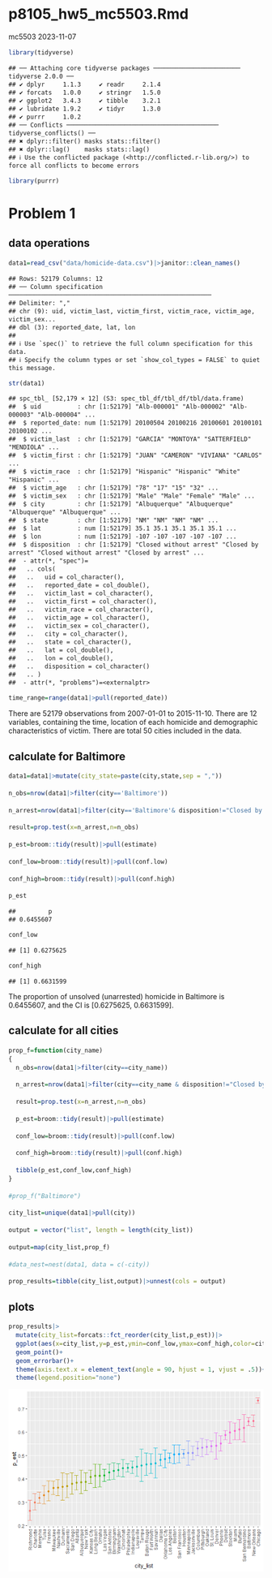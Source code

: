 p8105_hw5_mc5503.Rmd
================
mc5503
2023-11-07

``` r
library(tidyverse)
```

    ## ── Attaching core tidyverse packages ──────────────────────── tidyverse 2.0.0 ──
    ## ✔ dplyr     1.1.3     ✔ readr     2.1.4
    ## ✔ forcats   1.0.0     ✔ stringr   1.5.0
    ## ✔ ggplot2   3.4.3     ✔ tibble    3.2.1
    ## ✔ lubridate 1.9.2     ✔ tidyr     1.3.0
    ## ✔ purrr     1.0.2     
    ## ── Conflicts ────────────────────────────────────────── tidyverse_conflicts() ──
    ## ✖ dplyr::filter() masks stats::filter()
    ## ✖ dplyr::lag()    masks stats::lag()
    ## ℹ Use the conflicted package (<http://conflicted.r-lib.org/>) to force all conflicts to become errors

``` r
library(purrr)
```

# Problem 1

## data operations

``` r
data1=read_csv("data/homicide-data.csv")|>janitor::clean_names()
```

    ## Rows: 52179 Columns: 12
    ## ── Column specification ────────────────────────────────────────────────────────
    ## Delimiter: ","
    ## chr (9): uid, victim_last, victim_first, victim_race, victim_age, victim_sex...
    ## dbl (3): reported_date, lat, lon
    ## 
    ## ℹ Use `spec()` to retrieve the full column specification for this data.
    ## ℹ Specify the column types or set `show_col_types = FALSE` to quiet this message.

``` r
str(data1)
```

    ## spc_tbl_ [52,179 × 12] (S3: spec_tbl_df/tbl_df/tbl/data.frame)
    ##  $ uid          : chr [1:52179] "Alb-000001" "Alb-000002" "Alb-000003" "Alb-000004" ...
    ##  $ reported_date: num [1:52179] 20100504 20100216 20100601 20100101 20100102 ...
    ##  $ victim_last  : chr [1:52179] "GARCIA" "MONTOYA" "SATTERFIELD" "MENDIOLA" ...
    ##  $ victim_first : chr [1:52179] "JUAN" "CAMERON" "VIVIANA" "CARLOS" ...
    ##  $ victim_race  : chr [1:52179] "Hispanic" "Hispanic" "White" "Hispanic" ...
    ##  $ victim_age   : chr [1:52179] "78" "17" "15" "32" ...
    ##  $ victim_sex   : chr [1:52179] "Male" "Male" "Female" "Male" ...
    ##  $ city         : chr [1:52179] "Albuquerque" "Albuquerque" "Albuquerque" "Albuquerque" ...
    ##  $ state        : chr [1:52179] "NM" "NM" "NM" "NM" ...
    ##  $ lat          : num [1:52179] 35.1 35.1 35.1 35.1 35.1 ...
    ##  $ lon          : num [1:52179] -107 -107 -107 -107 -107 ...
    ##  $ disposition  : chr [1:52179] "Closed without arrest" "Closed by arrest" "Closed without arrest" "Closed by arrest" ...
    ##  - attr(*, "spec")=
    ##   .. cols(
    ##   ..   uid = col_character(),
    ##   ..   reported_date = col_double(),
    ##   ..   victim_last = col_character(),
    ##   ..   victim_first = col_character(),
    ##   ..   victim_race = col_character(),
    ##   ..   victim_age = col_character(),
    ##   ..   victim_sex = col_character(),
    ##   ..   city = col_character(),
    ##   ..   state = col_character(),
    ##   ..   lat = col_double(),
    ##   ..   lon = col_double(),
    ##   ..   disposition = col_character()
    ##   .. )
    ##  - attr(*, "problems")=<externalptr>

``` r
time_range=range(data1|>pull(reported_date))
```

There are 52179 observations from 2007-01-01 to 2015-11-10. There are 12
variables, containing the time, location of each homicide and
demographic characteristics of victim. There are total 50 cities
included in the data.

## calculate for Baltimore

``` r
data1=data1|>mutate(city_state=paste(city,state,sep = ","))

n_obs=nrow(data1|>filter(city=='Baltimore'))

n_arrest=nrow(data1|>filter(city=='Baltimore'& disposition!="Closed by arrest"))

result=prop.test(x=n_arrest,n=n_obs)

p_est=broom::tidy(result)|>pull(estimate)

conf_low=broom::tidy(result)|>pull(conf.low)

conf_high=broom::tidy(result)|>pull(conf.high)

p_est
```

    ##         p 
    ## 0.6455607

``` r
conf_low
```

    ## [1] 0.6275625

``` r
conf_high
```

    ## [1] 0.6631599

The proportion of unsolved (unarrested) homicide in Baltimore is
0.6455607, and the CI is \[0.6275625, 0.6631599\].

## calculate for all cities

``` r
prop_f=function(city_name)
{
  n_obs=nrow(data1|>filter(city==city_name))

  n_arrest=nrow(data1|>filter(city==city_name & disposition!="Closed by arrest"))

  result=prop.test(x=n_arrest,n=n_obs)

  p_est=broom::tidy(result)|>pull(estimate)

  conf_low=broom::tidy(result)|>pull(conf.low)

  conf_high=broom::tidy(result)|>pull(conf.high)
  
  tibble(p_est,conf_low,conf_high)
}

#prop_f("Baltimore")

city_list=unique(data1|>pull(city))

output = vector("list", length = length(city_list))

output=map(city_list,prop_f)

#data_nest=nest(data1, data = c(-city))

prop_results=tibble(city_list,output)|>unnest(cols = output)
```

## plots

``` r
prop_results|>
  mutate(city_list=forcats::fct_reorder(city_list,p_est))|>
  ggplot(aes(x=city_list,y=p_est,ymin=conf_low,ymax=conf_high,color=city_list))+
  geom_point()+
  geom_errorbar()+
  theme(axis.text.x = element_text(angle = 90, hjust = 1, vjust = .5))+
  theme(legend.position="none")
```

![](p8105_hw5_mc5503_files/figure-gfm/unnamed-chunk-5-1.png)<!-- -->
